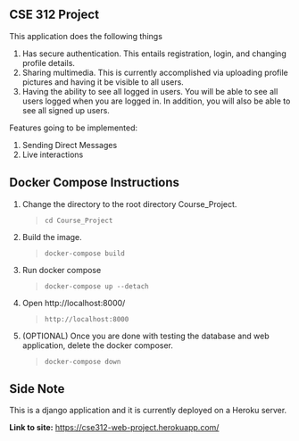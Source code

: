 CSE 312 Project
------

This application does the following things
1) Has secure authentication. This entails registration, login, and changing profile details.
2) Sharing multimedia. This is currently accomplished via uploading profile pictures and having it be visible to all users.
3) Having the ability to see all logged in users. You will be able to see all users logged when you are logged in. In addition, you will also be able to see all signed up users.

Features going to be implemented:
1) Sending Direct Messages
2) Live interactions

## Docker Compose Instructions
1) Change the directory to the root directory Course_Project.
   >`cd Course_Project`

2) Build the image.
   >`docker-compose build`
   
3) Run docker compose
   >`docker-compose up --detach`

4) Open http://localhost:8000/
   >`http://localhost:8000`

5) (OPTIONAL) Once you are done with testing the database and web application, delete the docker composer.
   >`docker-compose down`
   
## Side Note
This is a django application and it is currently deployed on a Heroku server.

**Link to site:**
https://cse312-web-project.herokuapp.com/
